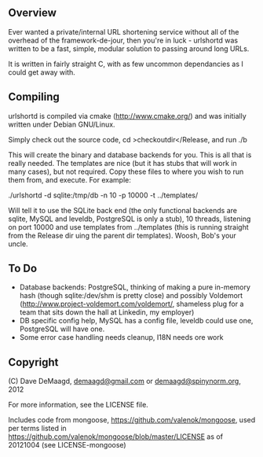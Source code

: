 Overview
--------
Ever wanted a private/internal URL shortening service without all of the overhead of the framework-de-jour, then you're in luck - urlshortd was written to be a fast, simple, modular solution to passing around long URLs.  

It is written in fairly straight C, with as few uncommon dependancies as I could get away with.  

Compiling
---------
urlshortd is compiled via cmake (http://www.cmake.org/) and was initially written under Debian GNU/Linux.  

Simply check out the source code, cd &gt;checkoutdir&lt;/Release, and run ./b 

This will create the binary and database backends for you.  This is all that is really needed.  The templates are nice (but it has stubs that will work in many cases), but not required. Copy these files to where you wish to run them from, and execute.  For example:

./urlshortd -d sqlite:/tmp/db -n 10 -p 10000 -t ../templates/

Will tell it to use the SQLite back end (the only functional backends are sqlite, MySQL and leveldb, PostgreSQL is only a stub), 10 threads, listening on port 10000 and use templates from ../templates (this is running straight from the Release dir uing the parent dir templates).  Woosh, Bob's your uncle.  

To Do
-----
- Database backends: PostgreSQL, thinking of making a pure in-memory hash (though sqlite:/dev/shm is pretty close) and possibly Voldemort (http://www.project-voldemort.com/voldemort/, shameless plug for a team that sits down the hall at Linkedin, my employer)
- DB specific config help, MySQL has a config file, leveldb could use one, PostgreSQL will have one.
- Some error case handling needs cleanup, I18N needs ore work


Copyright
---------
(C) Dave DeMaagd, demaagd@gmail.com or demaagd@spinynorm.org, 2012

For more information, see the LICENSE file.  

Includes code from mongoose, https://github.com/valenok/mongoose, used per terms listed in https://github.com/valenok/mongoose/blob/master/LICENSE as of 20121004 (see LICENSE-mongoose)

